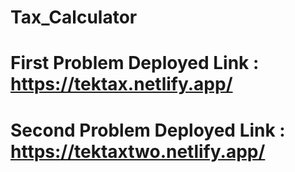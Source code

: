 # Tax_Calculator
# First Problem Deployed Link : https://tektax.netlify.app/
# Second Problem Deployed Link : https://tektaxtwo.netlify.app/